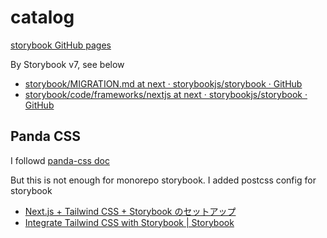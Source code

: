 # catalog

[storybook GitHub pages](https://casaub0n.github.io/casaub0n/)

By Storybook v7, see below

- [storybook/MIGRATION.md at next · storybookjs/storybook · GitHub](https://github.com/storybookjs/storybook/blob/next/MIGRATION.md)
- [storybook/code/frameworks/nextjs at next · storybookjs/storybook · GitHub](https://github.com/storybookjs/storybook/tree/next/code/frameworks/nextjs)

## Panda CSS

I followd [panda-css doc](https://panda-css.com/docs/installation/storybook)

But this is not enough for monorepo storybook. I added postcss config for storybook

<!-- TODO more details -->

- [Next.js + Tailwind CSS + Storybook のセットアップ](https://zenn.dev/youichiro/articles/d625e602ed47c1)
- [Integrate Tailwind CSS with Storybook | Storybook](https://storybook.js.org/recipes/tailwindcss)
